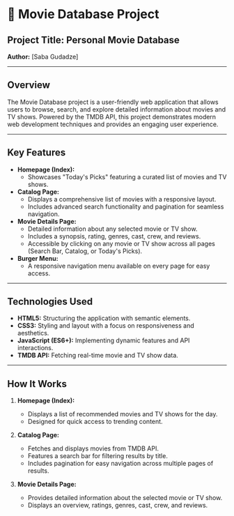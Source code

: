 # 🎥 Movie Database Project

## **Project Title:** Personal Movie Database

**Author:** [Saba Gudadze]

---

## **Overview**

The Movie Database project is a user-friendly web application that allows users to browse, search, and explore detailed information about movies and TV shows. Powered by the TMDB API, this project demonstrates modern web development techniques and provides an engaging user experience.

---

## **Key Features**

-   **Homepage (Index):**
    -   Showcases "Today's Picks" featuring a curated list of movies and TV shows.
-   **Catalog Page:**
    -   Displays a comprehensive list of movies with a responsive layout.
    -   Includes advanced search functionality and pagination for seamless navigation.
-   **Movie Details Page:**
    -   Detailed information about any selected movie or TV show.
    -   Includes a synopsis, rating, genres, cast, crew, and reviews.
    -   Accessible by clicking on any movie or TV show across all pages (Search Bar, Catalog, or Today's Picks).
-   **Burger Menu:**
    -   A responsive navigation menu available on every page for easy access.

---

## **Technologies Used**

-   **HTML5:** Structuring the application with semantic elements.
-   **CSS3:** Styling and layout with a focus on responsiveness and aesthetics.
-   **JavaScript (ES6+):** Implementing dynamic features and API interactions.
-   **TMDB API:** Fetching real-time movie and TV show data.

---

## **How It Works**

1. **Homepage (Index):**

    - Displays a list of recommended movies and TV shows for the day.
    - Designed for quick access to trending content.

2. **Catalog Page:**

    - Fetches and displays movies from TMDB API.
    - Features a search bar for filtering results by title.
    - Includes pagination for easy navigation across multiple pages of results.

3. **Movie Details Page:**
    - Provides detailed information about the selected movie or TV show.
    - Displays an overview, ratings, genres, cast, crew, and reviews.

